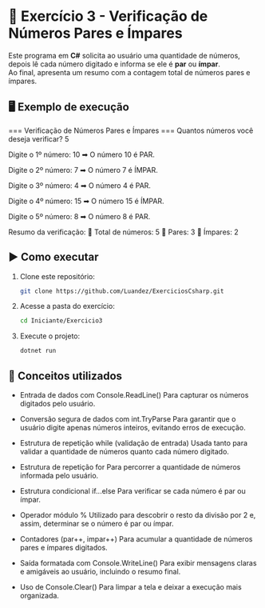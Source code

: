 # 📌 Exercício 3 - Verificação de Números Pares e Ímpares

Este programa em **C#** solicita ao usuário uma quantidade de números, depois lê cada número digitado e informa se ele é **par** ou **ímpar**.  
Ao final, apresenta um resumo com a contagem total de números pares e ímpares.

## 🖥️ Exemplo de execução
=== Verificação de Números Pares e Ímpares ===
Quantos números você deseja verificar? 5

Digite o 1º número: 10
➡ O número 10 é PAR.

Digite o 2º número: 7
➡ O número 7 é ÍMPAR.

Digite o 3º número: 4
➡ O número 4 é PAR.

Digite o 4º número: 15
➡ O número 15 é ÍMPAR.

Digite o 5º número: 8
➡ O número 8 é PAR.

Resumo da verificação:
🔹 Total de números: 5
🔹 Pares: 3
🔹 Ímpares: 2

## ▶️ Como executar

1. Clone este repositório:

   ```bash
   git clone https://github.com/Luandez/ExerciciosCsharp.git
   ```
2. Acesse a pasta do exercício:

   ```bash
   cd Iniciante/Exercicio3
   ```
3. Execute o projeto:

   ```bash
   dotnet run
   ```

## 🧩 Conceitos utilizados
- Entrada de dados com Console.ReadLine() Para capturar os números digitados pelo usuário.

- Conversão segura de dados com int.TryParse Para garantir que o usuário digite apenas números inteiros, evitando erros de execução.

- Estrutura de repetição while (validação de entrada) Usada tanto para validar a quantidade de números quanto cada número digitado.

- Estrutura de repetição for Para percorrer a quantidade de números informada pelo usuário.

- Estrutura condicional if...else Para verificar se cada número é par ou ímpar.

- Operador módulo % Utilizado para descobrir o resto da divisão por 2 e, assim, determinar se o número é par ou ímpar.

- Contadores (par++, impar++) Para acumular a quantidade de números pares e ímpares digitados.

- Saída formatada com Console.WriteLine() Para exibir mensagens claras e amigáveis ao usuário, incluindo o resumo final.

- Uso de Console.Clear() Para limpar a tela e deixar a execução mais organizada.
